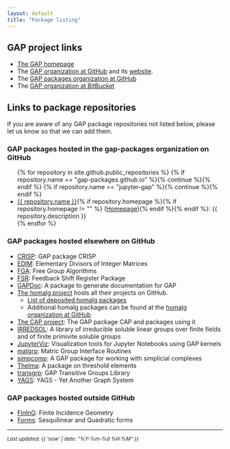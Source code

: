 ```yaml
---
layout: default
title: "Package listing"
---
```

## GAP project links

* [The GAP homepage](http://www.gap-system.org/)
* The [GAP organization at GitHub](https://github.com/gap-system) and its [website](https://gap-system.github.io).
* The [GAP packages organization at GitHub](https://github.com/gap-packages)
* The [GAP organization at BitBucket](https://bitbucket.org/gap-system/)

## Links to package repositories

If you are aware of any GAP package repositories not listed below, please
let us know so that we can add them.

### GAP packages hosted in the gap-packages organization on GitHub

<ul>
{% for repository in site.github.public_repositories %}
{% if repository.name == "gap-packages.github.io" %}{% continue %}{% endif %}
{% if repository.name == "jupyter-gap" %}{% continue %}{% endif %}
<li><a href="{{ repository.html_url }}">{{ repository.name }}</a>{% if repository.homepage %}{% if repository.homepage != "" %} (<a href="{{ repository.homepage }}">Homepage</a>){% endif %}{% endif %}:
{{ repository.description }}</li>
{% endfor %}
</ul>

### GAP packages hosted elsewhere on GitHub

* [CRISP](https://github.com/bh11/crisp): GAP package CRISP
* [EDIM](https://github.com/frankluebeck/EDIM): Elementary Divisors of Integer Matrices
* [FGA](https://github.com/chsievers/fga):  Free Group Algorithms
* [FSR](https://nzidaric.github.io/fsr): Feedback Shift Register Package
* [GAPDoc](https://github.com/frankluebeck/GAPDoc): A package to generate documentation for GAP
* [The homalg project](http://homalg-project.github.io/) hosts all their projects on GitHub.
  * [List of deposited homalg packages](http://homalg-project.github.io/homalg_project/)
  * Additional homalg packages can be found at the [homalg organization at GitHub](https://github.com/homalg-project)
* [The CAP project](http://homalg-project.github.io/CAP_project/): The GAP package CAP and packages using it
* [IRREDSOL](https://github.com/bh11/irredsol): A library of irreducible soluble linear groups over finite fields and of finite primivite soluble groups
* [JupyterViz](https://github.com/nathancarter/jupyterviz): Visualization tools for Jupyter Notebooks using GAP kernels 
* [matgrp](https://github.com/hulpke/matgrp/): Matric Group Interface Routines
* [simpcomp](https://github.com/simpcomp-team/simpcomp):  A GAP package for working with simplicial complexes
* [Thelma](https://github.com/vlaver/Thelma): A package on threshold elements
* [transgrp](https://github.com/hulpke/transgrp): GAP Transitive Groups Library
* [YAGS](https://github.com/yags/yags): YAGS - Yet Another Graph System

### GAP packages hosted outside GitHub

* [FinInG](https://bitbucket.org/jdebeule/fining): Finite Incidence Geometry
* [Forms](https://bitbucket.org/jdebeule/forms): Sesquilinear and Quadratic forms


---

<small><em>Last updated: {{ 'now' | date: "%Y-%m-%d %H:%M" }}</em></small>
